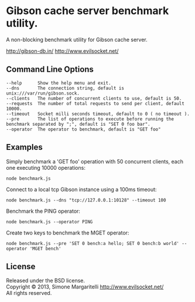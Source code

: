 Gibson cache server benchmark utility.
========================

A non-blocking benchmark utility for Gibson cache server.

<http://gibson-db.in/>
<http://www.evilsocket.net/>

Command Line Options
----------

    --help      Show the help menu and exit.                                     
    --dns       The connection string, default is unix:///var/run/gibson.sock.   
    --clients   The number of concurrent clients to use, default is 50.          
    --requests  The number of total requests to send per client, default 10000.  
    --timeout   Socket milli seconds timeout, default to 0 ( no timeout ).       
    --pre       The list of operations to execute before running the benchmark separated by ";", default is "SET 0 foo bar".
    --operator  The operator to benchmark, default is "GET foo"   

Examples
------

Simply benchmark a 'GET foo' operation with 50 concurrent clients, each one executing 10000 operations:
    
    node benchmark.js

Connect to a local tcp Gibson instance using a 100ms timeout:

    node benchmark.js --dns "tcp://127.0.0.1:10128" --timeout 100

Benchmark the PING operator:

    node benchmark.js --operator PING

Create two keys to benchmark the MGET operator:

    node benchmark.js --pre 'SET 0 bench:a hello; SET 0 bench:b world' --operator 'MGET bench'

License
---

Released under the BSD license.  
Copyright &copy; 2013, Simone Margaritelli <http://www.evilsocket.net/>  
All rights reserved.

